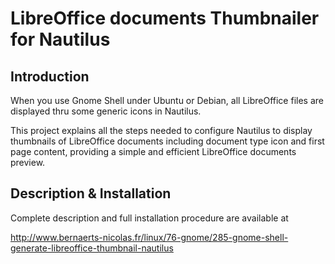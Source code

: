 # LibreOffice documents Thumbnailer for Nautilus #

## Introduction ##

When you use Gnome Shell under Ubuntu or Debian, all LibreOffice files are displayed thru some generic icons in Nautilus.

This project explains all the steps needed to configure Nautilus to display thumbnails of LibreOffice documents
including document type icon and first page content, providing a simple and efficient LibreOffice documents preview.

## Description & Installation ##

Complete description and full installation procedure are available at

http://www.bernaerts-nicolas.fr/linux/76-gnome/285-gnome-shell-generate-libreoffice-thumbnail-nautilus
